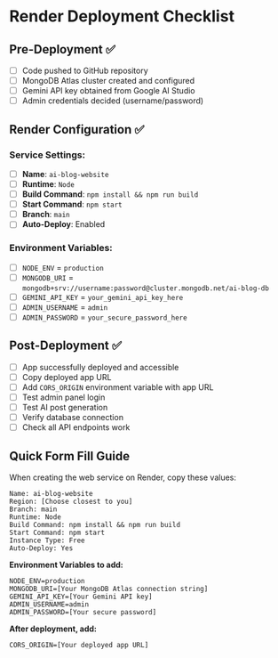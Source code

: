 # Render Deployment Checklist

## Pre-Deployment ✅

- [ ] Code pushed to GitHub repository
- [ ] MongoDB Atlas cluster created and configured
- [ ] Gemini API key obtained from Google AI Studio
- [ ] Admin credentials decided (username/password)

## Render Configuration ✅

### Service Settings:
- [ ] **Name**: `ai-blog-website`
- [ ] **Runtime**: `Node`
- [ ] **Build Command**: `npm install && npm run build`
- [ ] **Start Command**: `npm start`
- [ ] **Branch**: `main`
- [ ] **Auto-Deploy**: Enabled

### Environment Variables:
- [ ] `NODE_ENV` = `production`
- [ ] `MONGODB_URI` = `mongodb+srv://username:password@cluster.mongodb.net/ai-blog-db`
- [ ] `GEMINI_API_KEY` = `your_gemini_api_key_here`
- [ ] `ADMIN_USERNAME` = `admin`
- [ ] `ADMIN_PASSWORD` = `your_secure_password_here`

## Post-Deployment ✅

- [ ] App successfully deployed and accessible
- [ ] Copy deployed app URL
- [ ] Add `CORS_ORIGIN` environment variable with app URL
- [ ] Test admin panel login
- [ ] Test AI post generation
- [ ] Verify database connection
- [ ] Check all API endpoints work

## Quick Form Fill Guide

When creating the web service on Render, copy these values:

```
Name: ai-blog-website
Region: [Choose closest to you]
Branch: main
Runtime: Node
Build Command: npm install && npm run build
Start Command: npm start
Instance Type: Free
Auto-Deploy: Yes
```

**Environment Variables to add:**
```
NODE_ENV=production
MONGODB_URI=[Your MongoDB Atlas connection string]
GEMINI_API_KEY=[Your Gemini API key]
ADMIN_USERNAME=admin
ADMIN_PASSWORD=[Your secure password]
```

**After deployment, add:**
```
CORS_ORIGIN=[Your deployed app URL]
```